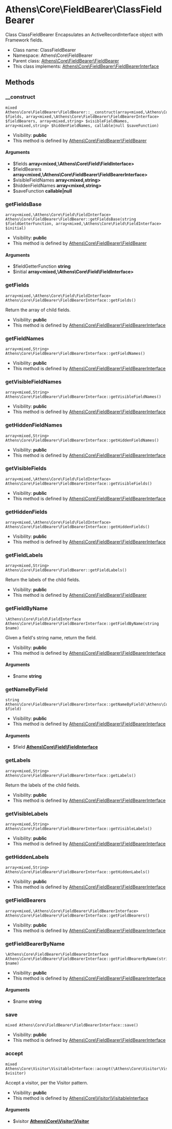 Athens\Core\FieldBearer\ClassFieldBearer
===============

Class ClassFieldBearer Encapsulates an ActiveRecordInterface object with Framework fields.




* Class name: ClassFieldBearer
* Namespace: Athens\Core\FieldBearer
* Parent class: [Athens\Core\FieldBearer\FieldBearer](Athens-Core-FieldBearer-FieldBearer.md)
* This class implements: [Athens\Core\FieldBearer\FieldBearerInterface](Athens-Core-FieldBearer-FieldBearerInterface.md)






Methods
-------


### __construct

    mixed Athens\Core\FieldBearer\FieldBearer::__construct(array<mixed,\Athens\Core\Field\FieldInterface> $fields, array<mixed,\Athens\Core\FieldBearer\FieldBearerInterface> $fieldBearers, array<mixed,string> $visibleFieldNames, array<mixed,string> $hiddenFieldNames, callable|null $saveFunction)





* Visibility: **public**
* This method is defined by [Athens\Core\FieldBearer\FieldBearer](Athens-Core-FieldBearer-FieldBearer.md)


#### Arguments
* $fields **array&lt;mixed,\Athens\Core\Field\FieldInterface&gt;**
* $fieldBearers **array&lt;mixed,\Athens\Core\FieldBearer\FieldBearerInterface&gt;**
* $visibleFieldNames **array&lt;mixed,string&gt;**
* $hiddenFieldNames **array&lt;mixed,string&gt;**
* $saveFunction **callable|null**



### getFieldsBase

    array<mixed,\Athens\Core\Field\FieldInterface> Athens\Core\FieldBearer\FieldBearer::getFieldsBase(string $fieldGetterFunction, array<mixed,\Athens\Core\Field\FieldInterface> $initial)





* Visibility: **public**
* This method is defined by [Athens\Core\FieldBearer\FieldBearer](Athens-Core-FieldBearer-FieldBearer.md)


#### Arguments
* $fieldGetterFunction **string**
* $initial **array&lt;mixed,\Athens\Core\Field\FieldInterface&gt;**



### getFields

    array<mixed,\Athens\Core\Field\FieldInterface> Athens\Core\FieldBearer\FieldBearerInterface::getFields()

Return the array of child fields.



* Visibility: **public**
* This method is defined by [Athens\Core\FieldBearer\FieldBearerInterface](Athens-Core-FieldBearer-FieldBearerInterface.md)




### getFieldNames

    array<mixed,String> Athens\Core\FieldBearer\FieldBearerInterface::getFieldNames()





* Visibility: **public**
* This method is defined by [Athens\Core\FieldBearer\FieldBearerInterface](Athens-Core-FieldBearer-FieldBearerInterface.md)




### getVisibleFieldNames

    array<mixed,String> Athens\Core\FieldBearer\FieldBearerInterface::getVisibleFieldNames()





* Visibility: **public**
* This method is defined by [Athens\Core\FieldBearer\FieldBearerInterface](Athens-Core-FieldBearer-FieldBearerInterface.md)




### getHiddenFieldNames

    array<mixed,String> Athens\Core\FieldBearer\FieldBearerInterface::getHiddenFieldNames()





* Visibility: **public**
* This method is defined by [Athens\Core\FieldBearer\FieldBearerInterface](Athens-Core-FieldBearer-FieldBearerInterface.md)




### getVisibleFields

    array<mixed,\Athens\Core\Field\FieldInterface> Athens\Core\FieldBearer\FieldBearerInterface::getVisibleFields()





* Visibility: **public**
* This method is defined by [Athens\Core\FieldBearer\FieldBearerInterface](Athens-Core-FieldBearer-FieldBearerInterface.md)




### getHiddenFields

    array<mixed,\Athens\Core\Field\FieldInterface> Athens\Core\FieldBearer\FieldBearerInterface::getHiddenFields()





* Visibility: **public**
* This method is defined by [Athens\Core\FieldBearer\FieldBearerInterface](Athens-Core-FieldBearer-FieldBearerInterface.md)




### getFieldLabels

    array<mixed,String> Athens\Core\FieldBearer\FieldBearer::getFieldLabels()

Return the labels of the child fields.



* Visibility: **public**
* This method is defined by [Athens\Core\FieldBearer\FieldBearer](Athens-Core-FieldBearer-FieldBearer.md)




### getFieldByName

    \Athens\Core\Field\FieldInterface Athens\Core\FieldBearer\FieldBearerInterface::getFieldByName(string $name)

Given a field's string name, return the field.



* Visibility: **public**
* This method is defined by [Athens\Core\FieldBearer\FieldBearerInterface](Athens-Core-FieldBearer-FieldBearerInterface.md)


#### Arguments
* $name **string**



### getNameByField

    string Athens\Core\FieldBearer\FieldBearerInterface::getNameByField(\Athens\Core\Field\FieldInterface $field)





* Visibility: **public**
* This method is defined by [Athens\Core\FieldBearer\FieldBearerInterface](Athens-Core-FieldBearer-FieldBearerInterface.md)


#### Arguments
* $field **[Athens\Core\Field\FieldInterface](Athens-Core-Field-FieldInterface.md)**



### getLabels

    array<mixed,String> Athens\Core\FieldBearer\FieldBearerInterface::getLabels()

Return the labels of the child fields.



* Visibility: **public**
* This method is defined by [Athens\Core\FieldBearer\FieldBearerInterface](Athens-Core-FieldBearer-FieldBearerInterface.md)




### getVisibleLabels

    array<mixed,String> Athens\Core\FieldBearer\FieldBearerInterface::getVisibleLabels()





* Visibility: **public**
* This method is defined by [Athens\Core\FieldBearer\FieldBearerInterface](Athens-Core-FieldBearer-FieldBearerInterface.md)




### getHiddenLabels

    array<mixed,String> Athens\Core\FieldBearer\FieldBearerInterface::getHiddenLabels()





* Visibility: **public**
* This method is defined by [Athens\Core\FieldBearer\FieldBearerInterface](Athens-Core-FieldBearer-FieldBearerInterface.md)




### getFieldBearers

    array<mixed,\Athens\Core\FieldBearer\FieldBearerInterface> Athens\Core\FieldBearer\FieldBearerInterface::getFieldBearers()





* Visibility: **public**
* This method is defined by [Athens\Core\FieldBearer\FieldBearerInterface](Athens-Core-FieldBearer-FieldBearerInterface.md)




### getFieldBearerByName

    \Athens\Core\FieldBearer\FieldBearerInterface Athens\Core\FieldBearer\FieldBearerInterface::getFieldBearerByName(string $name)





* Visibility: **public**
* This method is defined by [Athens\Core\FieldBearer\FieldBearerInterface](Athens-Core-FieldBearer-FieldBearerInterface.md)


#### Arguments
* $name **string**



### save

    mixed Athens\Core\FieldBearer\FieldBearerInterface::save()





* Visibility: **public**
* This method is defined by [Athens\Core\FieldBearer\FieldBearerInterface](Athens-Core-FieldBearer-FieldBearerInterface.md)




### accept

    mixed Athens\Core\Visitor\VisitableInterface::accept(\Athens\Core\Visitor\Visitor $visitor)

Accept a visitor, per the Visitor pattern.



* Visibility: **public**
* This method is defined by [Athens\Core\Visitor\VisitableInterface](Athens-Core-Visitor-VisitableInterface.md)


#### Arguments
* $visitor **[Athens\Core\Visitor\Visitor](Athens-Core-Visitor-Visitor.md)**


